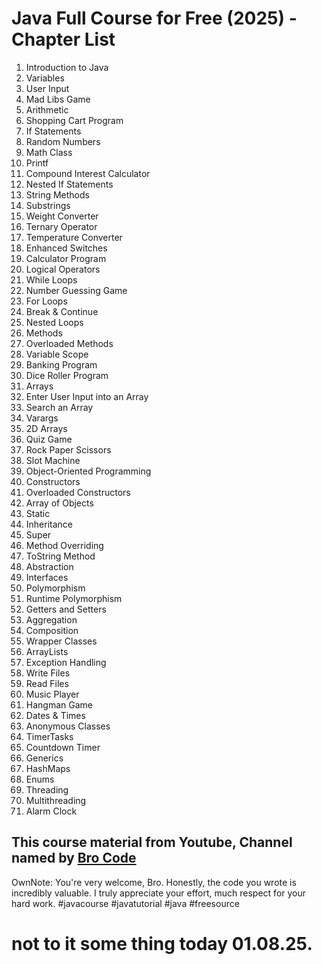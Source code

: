 # Java Full Course for Free (2025) - Chapter List

1. Introduction to Java
2. Variables
3. User Input
4. Mad Libs Game
5. Arithmetic
6. Shopping Cart Program
7. If Statements
8. Random Numbers
9. Math Class
10. Printf
11. Compound Interest Calculator
12. Nested If Statements
13. String Methods
14. Substrings
15. Weight Converter
16. Ternary Operator
17. Temperature Converter
18. Enhanced Switches
19. Calculator Program
20. Logical Operators
21. While Loops
22. Number Guessing Game
23. For Loops
24. Break & Continue
25. Nested Loops
26. Methods
27. Overloaded Methods
28. Variable Scope
29. Banking Program
30. Dice Roller Program
31. Arrays
32. Enter User Input into an Array
33. Search an Array
34. Varargs
35. 2D Arrays
36. Quiz Game
37. Rock Paper Scissors
38. Slot Machine
39. Object-Oriented Programming
40. Constructors
41. Overloaded Constructors
42. Array of Objects
43. Static
44. Inheritance
45. Super
46. Method Overriding
47. ToString Method
48. Abstraction
49. Interfaces
50. Polymorphism
51. Runtime Polymorphism
52. Getters and Setters
53. Aggregation
54. Composition
55. Wrapper Classes
56. ArrayLists
57. Exception Handling
58. Write Files
59. Read Files
60. Music Player
61. Hangman Game
62. Dates & Times
63. Anonymous Classes
64. TimerTasks
65. Countdown Timer
66. Generics
67. HashMaps
68. Enums
69. Threading
70. Multithreading
71. Alarm Clock

## This course material from Youtube, Channel named by [Bro Code](https://www.youtube.com/@BroCodez)

OwnNote: You're very welcome, Bro. Honestly, the code you wrote is incredibly valuable. I truly appreciate your effort, much respect for your hard work.
#javacourse #javatutorial #java #freesource

# not to it some thing today 01.08.25.
